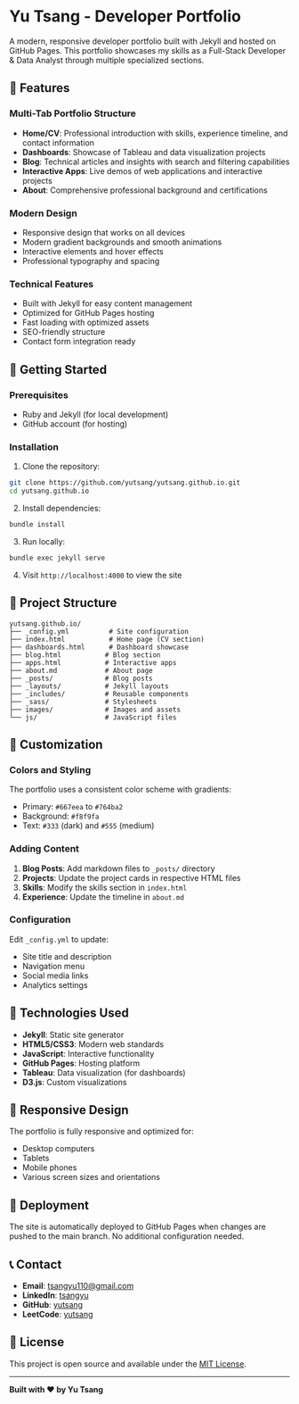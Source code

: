 # Yu Tsang - Developer Portfolio

A modern, responsive developer portfolio built with Jekyll and hosted on GitHub Pages. This portfolio showcases my skills as a Full-Stack Developer & Data Analyst through multiple specialized sections.

## 🌟 Features

### Multi-Tab Portfolio Structure
- **Home/CV**: Professional introduction with skills, experience timeline, and contact information
- **Dashboards**: Showcase of Tableau and data visualization projects
- **Blog**: Technical articles and insights with search and filtering capabilities
- **Interactive Apps**: Live demos of web applications and interactive projects
- **About**: Comprehensive professional background and certifications

### Modern Design
- Responsive design that works on all devices
- Modern gradient backgrounds and smooth animations
- Interactive elements and hover effects
- Professional typography and spacing

### Technical Features
- Built with Jekyll for easy content management
- Optimized for GitHub Pages hosting
- Fast loading with optimized assets
- SEO-friendly structure
- Contact form integration ready

## 🚀 Getting Started

### Prerequisites
- Ruby and Jekyll (for local development)
- GitHub account (for hosting)

### Installation
1. Clone the repository:
```bash
git clone https://github.com/yutsang/yutsang.github.io.git
cd yutsang.github.io
```

2. Install dependencies:
```bash
bundle install
```

3. Run locally:
```bash
bundle exec jekyll serve
```

4. Visit `http://localhost:4000` to view the site

## 📁 Project Structure

```
yutsang.github.io/
├── _config.yml          # Site configuration
├── index.html           # Home page (CV section)
├── dashboards.html      # Dashboard showcase
├── blog.html           # Blog section
├── apps.html           # Interactive apps
├── about.md            # About page
├── _posts/             # Blog posts
├── _layouts/           # Jekyll layouts
├── _includes/          # Reusable components
├── _sass/              # Stylesheets
├── images/             # Images and assets
└── js/                 # JavaScript files
```

## 🎨 Customization

### Colors and Styling
The portfolio uses a consistent color scheme with gradients:
- Primary: `#667eea` to `#764ba2`
- Background: `#f8f9fa`
- Text: `#333` (dark) and `#555` (medium)

### Adding Content
1. **Blog Posts**: Add markdown files to `_posts/` directory
2. **Projects**: Update the project cards in respective HTML files
3. **Skills**: Modify the skills section in `index.html`
4. **Experience**: Update the timeline in `about.md`

### Configuration
Edit `_config.yml` to update:
- Site title and description
- Navigation menu
- Social media links
- Analytics settings

## 🔧 Technologies Used

- **Jekyll**: Static site generator
- **HTML5/CSS3**: Modern web standards
- **JavaScript**: Interactive functionality
- **GitHub Pages**: Hosting platform
- **Tableau**: Data visualization (for dashboards)
- **D3.js**: Custom visualizations

## 📱 Responsive Design

The portfolio is fully responsive and optimized for:
- Desktop computers
- Tablets
- Mobile phones
- Various screen sizes and orientations

## 🚀 Deployment

The site is automatically deployed to GitHub Pages when changes are pushed to the main branch. No additional configuration needed.

## 📞 Contact

- **Email**: tsangyu110@gmail.com
- **LinkedIn**: [tsangyu](https://www.linkedin.com/in/tsangyu)
- **GitHub**: [yutsang](https://github.com/yutsang)
- **LeetCode**: [yutsang](https://leetcode.com/u/yutsang/)

## 📄 License

This project is open source and available under the [MIT License](LICENSE).

---

**Built with ❤️ by Yu Tsang**
